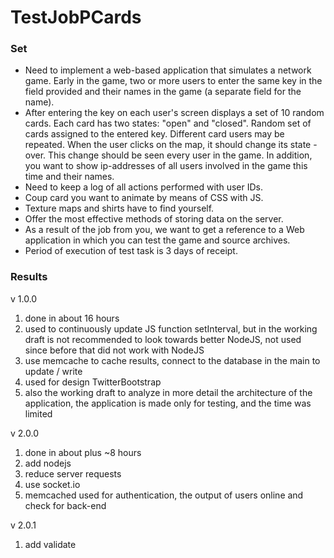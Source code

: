 TestJobPCards
=============

### Set
- Need to implement a web-based application that simulates a network game. Early in the game, two or more users to enter the same key in the field provided and their names in the game (a separate field for the name).
- After entering the key on each user's screen displays a set of 10 random cards. Each card has two states: "open" and "closed". Random set of cards assigned to the entered key. Different card users may be repeated. When the user clicks on the map, it should change its state - over. This change should be seen every user in the game. In addition, you want to show ip-addresses of all users involved in the game this time and their names.
- Need to keep a log of all actions performed with user IDs.
- Coup card you want to animate by means of CSS with JS.
- Texture maps and shirts have to find yourself.
- Offer the most effective methods of storing data on the server.
- As a result of the job from you, we want to get a reference to a Web application in which you can test the game and source archives.
- Period of execution of test task is 3 days of receipt.

### Results
v 1.0.0
1. done in about 16 hours
2. used to continuously update JS function setInterval, but in the working draft is not recommended to look towards better NodeJS, not used since before that did not work with NodeJS
3. use memcache to cache results, connect to the database in the main to update / write
4. used for design TwitterBootstrap
5. also the working draft to analyze in more detail the architecture of the application, the application is made only for testing, and the time was limited

v 2.0.0
1. done in about plus ~8 hours
2. add nodejs
3. reduce server requests
4. use socket.io
5. memcached used for authentication, the output of users online and check for back-end

v 2.0.1
1. add validate

<!--
###Задание
Необходимо реализовать веб-приложение, симулирующее сетевую игру. В начале игры два или более пользователей вводят одинаковый ключ в предоставленное поле и свои имена в игре (отдельное поле для ввода имени).
После ввода ключа на экране каждого из пользователей отображается набор из 10-ти случайных карт. У каждой карты есть 2 состояния: “открыто” и “закрыто”. Случайный набор карт закрепляется за введённым ключом. У разных пользователей карты могут повторяться. При нажатии пользователем на карту она должна изменить своё состояние  - перевернуться. Это изменение должен увидеть каждый пользователь, находящийся в игре. Кроме того, необходимо отображать ip-адреса всех пользователей  участвующих в игре данный момент и их имена.
Необходимо вести лог всех выполненных действий с идентификаторами пользователей.
Переворот карт требуется анимировать при помощи средств CSS с использованием JS.
Текстуры карт и рубашки нужно найти самостоятельно.
Предложить наиболее эффективные методы хранения данных на сервере.
В качестве результата выполнения задания от Вас мы хотим получить ссылку на веб-приложение, в котором можно будет проверить работу игры и архив с исходниками.
Срок выполнения тестового задания составляет 3 дня с момента его получения.

###Результаты
сделано примерно за 16 часов
для постоянного обновления использовалась JS функция setInterval, но на рабочем проекте не рекомендуется лучше смотреть в сторону NodeJS, не использовал поскольку до этого не работал с NodeJS
использовал memcache для кеширования результатов подключаюсь к базе в основном для обновления/записи
для дизайна использовал TwitterBootstrap
также на рабочем проекте необходимо более подробно продумывать архитектуру приложения, данное приложение сделано только для тестов, и время было ограничено
-->
